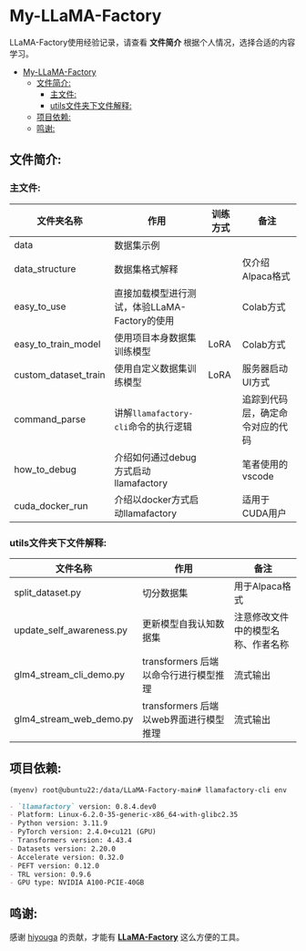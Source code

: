 # My-LLaMA-Factory

LLaMA-Factory使用经验记录，请查看 **文件简介** 根据个人情况，选择合适的内容学习。

- [My-LLaMA-Factory](#my-llama-factory)
  - [文件简介:](#文件简介)
    - [主文件:](#主文件)
    - [utils文件夹下文件解释:](#utils文件夹下文件解释)
  - [项目依赖:](#项目依赖)
  - [鸣谢:](#鸣谢)

## 文件简介:

### 主文件:

| 文件夹名称                | 作用                                    | 训练方式   | 备注                        |
|-------------------------|-----------------------------------------|----------|-----------------------------|
| data                    | 数据集示例                                |          |                             |
| data_structure          | 数据集格式解释                             |          | 仅介绍Alpaca格式              |
| easy_to_use             | 直接加载模型进行测试，体验LLaMA-Factory的使用 |          | Colab方式                    |
| easy_to_train_model     | 使用项目本身数据集训练模型                   | LoRA     | Colab方式                    |
| custom_dataset_train    | 使用自定义数据集训练模型                     | LoRA     | 服务器启动UI方式               |
| command_parse           | 讲解`llamafactory-cli`命令的执行逻辑        |           | 追踪到代码层，确定命令对应的代码 |
| how_to_debug            | 介绍如何通过debug方式启动llamafactory       |           | 笔者使用的vscode              |
| cuda_docker_run         | 介绍以docker方式启动llamafactory           |           | 适用于CUDA用户                |

### utils文件夹下文件解释:

| 文件名称   | 作用           | 备注                |
|--------------|----------------|---------------------|
| split_dataset.py          | 切分数据集     | 用于Alpaca格式    |
| update_self_awareness.py          | 更新模型自我认知数据集     | 注意修改文件中的模型名称、作者名称    |
| glm4_stream_cli_demo.py          | transformers 后端以命令行进行模型推理     | 流式输出    |
| glm4_stream_web_demo.py          | transformers 后端以web界面进行模型推理     | 流式输出    |


## 项目依赖:

```markdown
(myenv) root@ubuntu22:/data/LLaMA-Factory-main# llamafactory-cli env

- `llamafactory` version: 0.8.4.dev0
- Platform: Linux-6.2.0-35-generic-x86_64-with-glibc2.35
- Python version: 3.11.9
- PyTorch version: 2.4.0+cu121 (GPU)
- Transformers version: 4.43.4
- Datasets version: 2.20.0
- Accelerate version: 0.32.0
- PEFT version: 0.12.0
- TRL version: 0.9.6
- GPU type: NVIDIA A100-PCIE-40GB
```


## 鸣谢:

感谢 [hiyouga](https://github.com/hiyouga) 的贡献，才能有 [**LLaMA-Factory**](https://github.com/hiyouga/LLaMA-Factory) 这么方便的工具。<br>
